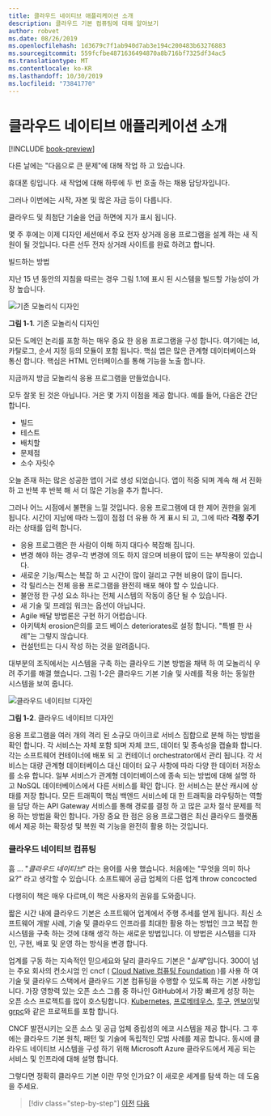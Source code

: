 ```yaml
---
title: 클라우드 네이티브 애플리케이션 소개
description: 클라우드 기본 컴퓨팅에 대해 알아보기
author: robvet
ms.date: 08/26/2019
ms.openlocfilehash: 1d3679c7f1ab940d7ab3e194c200483b63276883
ms.sourcegitcommit: 559fcfbe4871636494870a8b716bf7325df34ac5
ms.translationtype: MT
ms.contentlocale: ko-KR
ms.lasthandoff: 10/30/2019
ms.locfileid: "73841770"
---
```

# <a name="introduction-to-cloud-native-applications"></a>클라우드 네이티브 애플리케이션 소개

[!INCLUDE [book-preview](../../../includes/book-preview.md)]

다른 날에는 "다음으로 큰 문제"에 대해 작업 하 고 있습니다.

휴대폰 링입니다. 새 작업에 대해 하루에 두 번 호출 하는 채용 담당자입니다.

그러나 이번에는 시작, 자본 및 많은 자금 등이 다릅니다.

클라우드 및 최첨단 기술을 언급 하면에 지가 표시 됩니다.

몇 주 후에는 이제 디자인 세션에서 주요 전자 상거래 응용 프로그램을 설계 하는 새 직원이 될 것입니다. 다른 선두 전자 상거래 사이트를 완료 하려고 합니다.

빌드하는 방법

지난 15 년 동안의 지침을 따르는 경우 그림 1.1에 표시 된 시스템을 빌드할 가능성이 가장 높습니다.

![기존 모놀리식 디자인](./media/monolithic-design.png)

**그림 1-1**. 기존 모놀리식 디자인

모든 도메인 논리를 포함 하는 매우 중요 한 응용 프로그램을 구성 합니다. 여기에는 Id, 카탈로그, 순서 지정 등의 모듈이 포함 됩니다. 핵심 앱은 많은 관계형 데이터베이스와 통신 합니다. 핵심은 HTML 인터페이스를 통해 기능을 노출 합니다.

지금까지  방금 모놀리식 응용 프로그램을 만들었습니다.

모두 잘못 된 것은 아닙니다. 거은 몇 가지 이점을 제공 합니다. 예를 들어, 다음은 간단 합니다.

- 빌드
- 테스트
- 배치할
- 문제점
- 소수 자릿수

오늘 존재 하는 많은 성공한 앱이 거로 생성 되었습니다. 앱이 적중 되며 계속 해 서 진화 하 고 반복 후 반복 해 서 더 많은 기능을 추가 합니다.

그러나 어느 시점에서 불편을 느낄 것입니다. 응용 프로그램에 대 한 제어 권한을 잃게 됩니다. 시간이 지남에 따라 느낌이 점점 더 유용 하 게 표시 되 고, 그에 따라 **걱정 주기**라는 상태를 입력 합니다.

- 응용 프로그램은 한 사람이 이해 하지 대다수 복잡해 집니다.
- 변경 해야 하는 경우-각 변경에 의도 하지 않으며 비용이 많이 드는 부작용이 있습니다.
- 새로운 기능/픽스는 복잡 하 고 시간이 많이 걸리고 구현 비용이 많이 듭니다.
- 각 릴리스는 전체 응용 프로그램을 완전히 배포 해야 할 수 있습니다.
- 불안정 한 구성 요소 하나는 전체 시스템의 작동이 중단 될 수 있습니다.
- 새 기술 및 프레임 워크는 옵션이 아닙니다.
- Agile 배달 방법론은 구현 하기 어렵습니다.
- 아키텍처 erosion은의를 코드 베이스 deteriorates로 설정 합니다. "특별 한 사례"는 그렇지 않습니다.
- 컨설턴트는 다시 작성 하는 것을 알려줍니다.

대부분의 조직에서는 시스템을 구축 하는 클라우드 기본 방법을 채택 하 여 모놀리식 우려 주기를 해결 했습니다. 그림 1-2은 클라우드 기본 기술 및 사례를 적용 하는 동일한 시스템을 보여 줍니다.

![클라우드 네이티브 디자인](./media/cloud-native-design.png)

**그림 1-2**. 클라우드 네이티브 디자인

응용 프로그램을 여러 개의 격리 된 소규모 마이크로 서비스 집합으로 분해 하는 방법을 확인 합니다. 각 서비스는 자체 포함 되며 자체 코드, 데이터 및 종속성을 캡슐화 합니다. 각는 소프트웨어 컨테이너에 배포 되 고 컨테이너 orchestrator에서 관리 됩니다. 각 서비스는 대량 관계형 데이터베이스 대신 데이터 요구 사항에 따라 다양 한 데이터 저장소를 소유 합니다. 일부 서비스가 관계형 데이터베이스에 종속 되는 방법에 대해 설명 하 고 NoSQL 데이터베이스에서 다른 서비스를 확인 합니다. 한 서비스는 분산 캐시에 상태를 저장 합니다. 모든 트래픽이 핵심 백엔드 서비스에 대 한 트래픽을 라우팅하는 역할을 담당 하는 API Gateway 서비스를 통해 경로를 결정 하 고 많은 교차 절삭 문제를 적용 하는 방법을 확인 합니다. 가장 중요 한 점은 응용 프로그램은 최신 클라우드 플랫폼에서 제공 하는 확장성 및 복원 력 기능을 완전히 활용 하는 것입니다.

### <a name="cloud-native-computing"></a>클라우드 네이티브 컴퓨팅

흠 ... "*클라우드 네이티브*" 라는 용어를 사용 했습니다. 처음에는 "무엇을 의미 하나요?" 라고 생각할 수 있습니다. 소프트웨어 공급 업체의 다른 업계 throw concocted

다행히이 책은 매우 다르며,이 책은 사용자의 권유를 도와줍니다.

짧은 시간 내에 클라우드 기본은 소프트웨어 업계에서 주행 추세를 얻게 됩니다. 최신 소프트웨어 개발 사례, 기술 및 클라우드 인프라를 최대한 활용 하는 방법인 크고 복잡 한 시스템을 구축 하는 것에 대해 생각 하는 새로운 방법입니다. 이 방법은 시스템을 디자인, 구현, 배포 및 운영 하는 방식을 변경 합니다.

업계를 구동 하는 지속적인 믿으세요와 달리 클라우드 기본은 "*실제*"입니다. 300이 넘는 주요 회사의 컨소시엄 인 cncf ( [Cloud Native 컴퓨팅 Foundation](https://www.cncf.io/) )를 사용 하 여 기술 및 클라우드 스택에서 클라우드 기본 컴퓨팅을 수행할 수 있도록 하는 기본 사항입니다. 가장 영향력 있는 오픈 소스 그룹 중 하나인 GitHub에서 가장 빠르게 성장 하는 오픈 소스 프로젝트를 많이 호스팅합니다. [Kubernetes](https://kubernetes.io/), [프로메테우스](https://prometheus.io/), [투구](https://helm.sh/), [엔보이](https://www.envoyproxy.io/)및 [grpc](https://grpc.io/)와 같은 프로젝트를 포함 합니다.

CNCF 발전시키는 오픈 소스 및 공급 업체 중립성의 에코 시스템을 제공 합니다. 그 후에는 클라우드 기본 원칙, 패턴 및 기술에 독립적인 모범 사례를 제공 합니다. 동시에 클라우드 네이티브 시스템을 구성 하기 위해 Microsoft Azure 클라우드에서 제공 되는 서비스 및 인프라에 대해 설명 합니다.

그렇다면 정확히 클라우드 기본 이란 무엇 인가요? 이 새로운 세계를 탐색 하는 데 도움을 주세요.

>[!div class="step-by-step"]
>[이전](index.md)
>[다음](definition.md)
